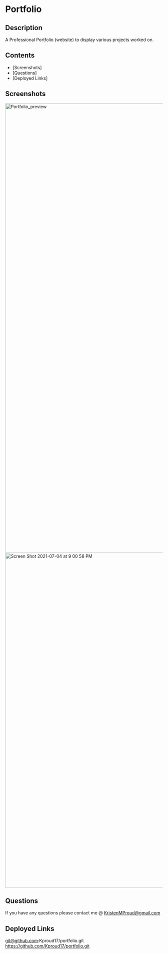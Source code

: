 # Portfolio



## Description

A Professional Portfolio (website) to display various projects worked on.


## Contents
* [Screenshots] 
* [Questions]
* [Deployed Links]


## Screenshots 

<img width="1437" alt="Portfolio_preview" src="https://user-images.githubusercontent.com/85423905/124404881-ccc7f500-dd0a-11eb-9f83-7e5fe20a3607.png">

<img width="1071" alt="Screen Shot 2021-07-04 at 9 00 58 PM" src="https://user-images.githubusercontent.com/85423905/124404919-f4b75880-dd0a-11eb-9985-9f9d9eb42db0.png">

## Questions

If you have any questions please contact me @ KristenMProud@gmail.com

## Deployed Links

git@github.com:Kproud17/portfolio.git
https://github.com/Kproud17/portfolio.git
